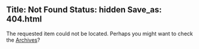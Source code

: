 Title: Not Found
Status: hidden
Save_as: 404.html
---

The requested item could not be located. Perhaps you might want to check
the [Archives](/archives.html)?
